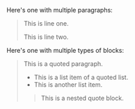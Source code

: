 Here's one with multiple paragraphs:

> This is line one.
>
> This is line two.

Here's one with multiple types of blocks:

> This is a quoted paragraph.
> 
> - This is a list item of a quoted list.
> - This is another list item.
>
> > This is a nested quote block.